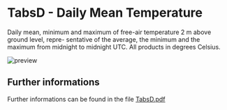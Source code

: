 # TabsD - Daily Mean Temperature

Daily mean, minimum and maximum of free-air temperature 2 m above ground level, repre-
sentative of the average, the minimum and the maximum from midnight to midnight UTC. All 
products in degrees Celsius.

![preview](${base_url}/meteosuise/Temperature/TabsD/TabsD.png)

## Further informations
Further informations can be found in the file [TabsD.pdf](${base_url}/meteosuise/Temperature/TabsD/TabsD.pdf)
